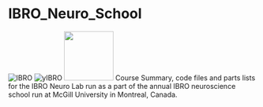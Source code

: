 # IBRO_Neuro_School
![IBRO](http://ibro.org/wp-content/uploads/2018/04/ibro_banner.png)
![yIBRO](https://ibro.org/wp-content/uploads/2021/03/LOGO_young_IBRO-1280x480.jpg)
<img src="https://ibro.org/wp-content/uploads/2021/03/LOGO_young_IBRO-1280x480.jpg" width="100" height="100">
Course Summary, code files and parts lists for the IBRO Neuro Lab run as a part of the annual IBRO neuroscience school run at McGill University in Montreal, Canada.



